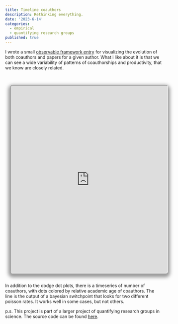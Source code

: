 ```yaml
---
title: Timeline coauthors
description: Rethinking everything.
date: '2023-6-14'
categories:
  - empirical
  - quantifying research groups
published: true
---
```


I wrote a small [observable framework entry](https://jstonge.observablehq.cloud/hello-research-groups/results/timeline) for visualizing the evolution of both coauthors and papers for a given author. What i like about it is that we can see a wide variability of patterns of coauthorships and productivity, that we know are closely related. 

<br>
<iframe
  id="inlineFrameExample"
  width="100%"
  height="600"
  class="crop"
  src="https://jstonge.observablehq.cloud/hello-research-groups/results/timeline">
</iframe>

In addition to the dodge dot plots, there is a timeseries of number of coauthors, with dots colored by relative academic age of coauthors. The line is the output of a bayesian switchpoint that looks for two different poisson rates.  It works well in some cases, but not others.

p.s. This project is part of a larger project of quantifying research groups in science. The source code can be found [here](https://raw.githubusercontent.com/jstonge/hello-research-groups/main/docs/results/timeline.md).

<style type="text/css">

.crop {
  border-radius: 8px;
  margin: 1rem;
  max-width: calc(100%);
  box-shadow: 0 0 0 0.75px rgba(128, 128, 128, 0.2), 0 6px 12px 6px rgba(0, 0, 0, 0.4);
}
</style>
